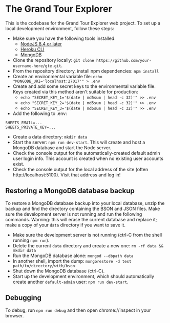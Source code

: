 The Grand Tour Explorer
=======================
This is the codebase for the Grand Tour Explorer web project.  To set up a local development environment, follow these steps:
- Make sure you have the following tools installed:
  - [NodeJS 8.4 or later](https://nodejs.org/en/)
  - [Heroku CLI](https://devcenter.heroku.com/articles/heroku-cli)
  - [MongoDB](https://www.mongodb.com/download-center/v2/community)
- Clone the repository locally: `git clone https://github.com/your-username-here/gte.git`.
- From the repository directory, install npm dependencies: `npm install`
- Create an environmental variable file: `echo "MONGODB_URI='localhost:27017'" > .env`
- Create and add some secret keys to the environmental variable file.  Keys created via this method aren't suitable for production:
  - `echo "SECRET_KEY_1='$(date | md5sum | head -c 32)'" >> .env`
  - `echo "SECRET_KEY_2='$(date | md5sum | head -c 32)'" >> .env`
  - `echo "SECRET_KEY_3='$(date | md5sum | head -c 32)'" >> .env`
- Add the following to .env:
```
SHEETS_EMAIL=...
SHEETS_PRIVATE_KEY=...
```
- Create a data directory: `mkdir data`
- Start the server: `npm run dev-start`.  This will create and host a MongoDB database and start the Node server.
- Check the console output for the automatically-created default admin user login info.  This account is created when no existing user accounts exist.
- Check the console output for the local address of the site (often http://localhost:5100).  Visit that address and log in!

Restoring a MongoDB database backup
-----------------------------------
To restore a MongoDB database backup into your local database, unzip the backup and find the directory containing the BSON and JSON files.  Make sure the development server is not running and run the following commands.  Warning: this will erase the current database and replace it; make a copy of your `data` directory if you want to save it.
- Make sure the development server is not running (ctrl-C from the shell running `npm run`).
- Delete the current `data` directory and create a new one: `rm -rf data && mkdir data`
- Run the MongoDB database alone: `mongod --dbpath data`
- In another shell, import the dump: `mongorestore -d test path/to/directory/with/bson`
- Shut down the MongoDB database (ctrl-C).
- Start up the development environment, which should automatically create another `default-admin` user: `npm run dev-start`.


Debugging
---------
To debug, run `npm run debug` and then open chrome://inspect in your browser.
